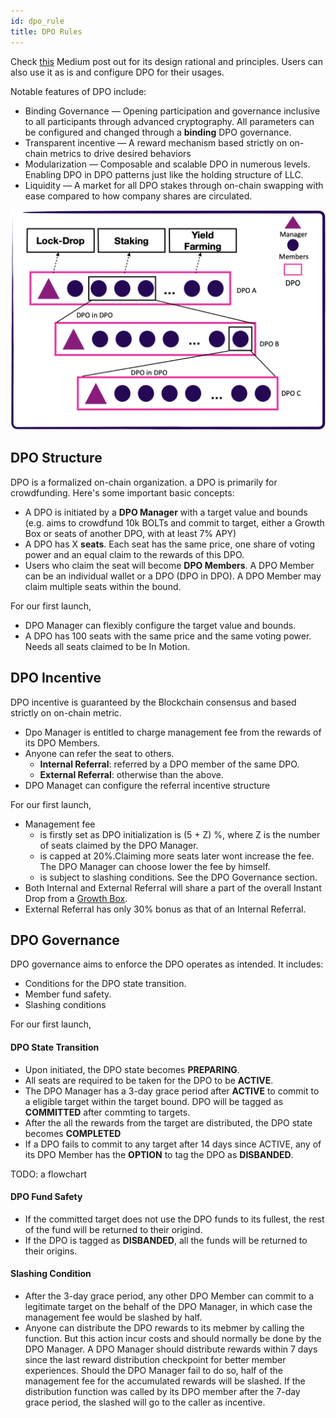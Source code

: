 ```yaml
---
id: dpo_rule
title: DPO Rules
---
```


Check [this](https://spannerprotocol.medium.com/introducing-dpo-e4ca0730e1c) Medium post out for its design rational and principles. Users can also use it as is and configure DPO for their usages. 

Notable features of DPO include:
- Binding Governance — Opening participation and governance inclusive to all participants through advanced cryptography. All parameters can be configured and changed through a **binding** DPO governance.
- Transparent incentive — A reward mechanism based strictly on on-chain metrics to drive desired behaviors
- Modularization — Composable and scalable DPO in numerous levels. Enabling DPO in DPO patterns just like the holding structure of LLC.
- Liquidity — A market for all DPO stakes through on-chain swapping with ease compared to how company shares are circulated.

<img src="assets/dpo.png" width="600">

## DPO Structure
DPO is a formalized on-chain organization. a DPO is primarily for crowdfunding. Here's some important basic concepts:
- A DPO is initiated by a **DPO Manager** with a target value and bounds (e.g. aims to crowdfund 10k BOLTs and commit to target, either a Growth Box or seats of another DPO, with at least 7% APY)
- A DPO has X **seats**. Each seat has the same price, one share of voting power and an equal claim to the rewards of this DPO. 
- Users who claim the seat will become **DPO Members**. A DPO Member can be an individual wallet or a DPO (DPO in DPO). A DPO Member may claim multiple seats within the bound. 


For our first launch, 
- DPO Manager can flexibly configure the target value and bounds.
- A DPO has 100 seats with the same price and the same voting power. Needs all seats claimed to be In Motion. 

## DPO Incentive
DPO incentive is guaranteed by the Blockchain consensus and based strictly on on-chain metric.
- Dpo Manager is entitled to charge management fee from the rewards of its DPO Members.
- Anyone can refer the seat to others. 
    - **Internal Referral**: referred by a DPO member of the same DPO.
    - **External Referral**: otherwise than the above.
- DPO Managet can configure the referral incentive structure

For our first launch,
- Management fee 
    - is firstly set as DPO initialization is (5 + Z) %, where Z is the number of seats claimed by the DPO Manager. 
    - is capped at 20%.Claiming more seats later wont increase the fee. The DPO Manager can choose lower the fee by himself. 
    - is subject to slashing conditions. See the DPO Governance section. 
- Both Internal and External Referral will share a part of the overall Instant Drop from a [Growth Box](growthbox_rule.md).
- External Referral has only 30% bonus as that of an Internal Referral.

## DPO Governance
DPO governance aims to enforce the DPO operates as intended. It includes:
- Conditions for the DPO state transition.
- Member fund safety. 
- Slashing conditions

For our first launch,

#### DPO State Transition
- Upon initiated, the DPO state becomes **PREPARING**. 
- All seats are required to be taken for the DPO to be **ACTIVE**. 
- The DPO Manager has a 3-day grace period after **ACTIVE** to commit to a eligible target within the target bound. DPO will be tagged as **COMMITTED** after commting to targets.
- After the all the rewards from the target are distributed, the DPO state becomes **COMPLETED**
- If a DPO fails to commit to any target after 14 days since ACTIVE, any of its DPO Member has the **OPTION** to tag the DPO as **DISBANDED**. 

TODO: a flowchart

#### DPO Fund Safety
- If the committed target does not use the DPO funds to its fullest, the rest of the fund will be returned to their origind.
- If the DPO is tagged as **DISBANDED**, all the funds will be returned to their origins.

#### Slashing Condition
- After the 3-day grace period, any other DPO Member can commit to a legitimate target on the behalf of the DPO Manager, in which case the management fee would be slashed by half. 
- Anyone can distribute the DPO rewards to its mebmer by calling the function. But this action incur costs and should normally be done by the DPO Manager. A DPO Manager should distribute rewards within 7 days since the last reward distribution checkpoint for better member experiences. Should the DPO Manager fail to do so, half of the management fee for the accumulated rewards will be slashed. If the distribution function was called by its DPO member after the 7-day grace period, the slashed will go to the caller as incentive. 
